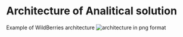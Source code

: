 # **Architecture of Analitical solution**

Example of WildBerries architecture
![architecture in png format]()
